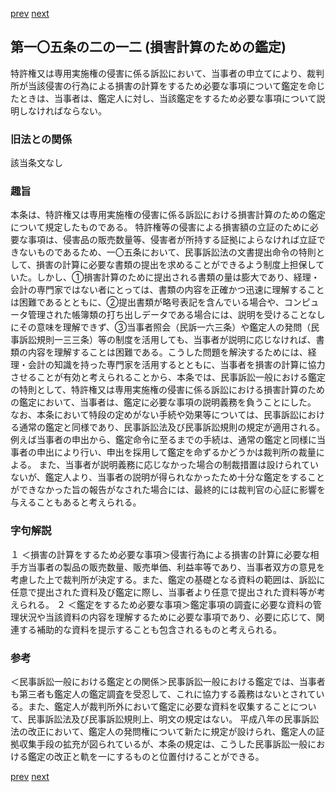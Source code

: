 [prev](/specific/markdowns/特許法/148_Mp-Ch_4-Se_2-At_105_2_11.md)
[next](/specific/markdowns/特許法/150_Mp-Ch_4-Se_2-At_105_3.md)
## 第一〇五条の二の一二 (損害計算のための鑑定)
特許権又は専用実施権の侵害に係る訴訟において、当事者の申立てにより、裁判所が当該侵害の行為による損害の計算をするため必要な事項について鑑定を命じたときは、当事者は、鑑定人に対し、当該鑑定をするため必要な事項について説明しなければならない。

### 旧法との関係
該当条文なし

### 趣旨
本条は、特許権又は専用実施権の侵害に係る訴訟における損害計算のための鑑定について規定したものである。
特許権等の侵害による損害額の立証のために必要な事項は、侵害品の販売数量等、侵害者が所持する証拠によらなければ立証できないものであるため、一〇五条において、民事訴訟法の文書提出命令の特則として、損害の計算に必要な書類の提出を求めることができるよう制度上担保していた。しかし、①損害計算のために提出される書類の量は膨大であり、経理・会計の専門家ではない者にとっては、書類の内容を正確かつ迅速に理解することは困難であるとともに、②提出書類が略号表記を含んでいる場合や、コンピュータ管理された帳簿類の打ち出しデータである場合には、説明を受けることなしにその意味を理解できず、③当事者照会（民訴一六三条）や鑑定人の発問（民事訴訟規則一三三条）等の制度を活用しても、当事者が説明に応じなければ、書類の内容を理解することは困難である。こうした問題を解決するためには、経理・会計の知識を持った専門家を活用するとともに、当事者を損害の計算に協力させることが有効と考えられることから、本条では、民事訴訟一般における鑑定の特則として、特許権又は専用実施権の侵害に係る訴訟における損害計算のための鑑定において、当事者は、鑑定に必要な事項の説明義務を負うことにした。
なお、本条において特段の定めがない手続や効果等については、民事訴訟における通常の鑑定と同様であり、民事訴訟法及び民事訴訟規則の規定が適用される。例えば当事者の申出から、鑑定命令に至るまでの手続は、通常の鑑定と同様に当事者の申出により行い、申出を採用して鑑定を命ずるかどうかは裁判所の裁量による。
また、当事者が説明義務に応じなかった場合の制裁措置は設けられていないが、鑑定人より、当事者の説明が得られなかったため十分な鑑定をすることができなかった旨の報告がなされた場合には、最終的には裁判官の心証に影響を与えることもあると考えられる。

### 字句解説
１ ＜損害の計算をするため必要な事項＞侵害行為による損害の計算に必要な相手方当事者の製品の販売数量、販売単価、利益率等であり、当事者双方の意見を考慮した上で裁判所が決定する。また、鑑定の基礎となる資料の範囲は、訴訟に任意で提出された資料及び鑑定に際し、当事者より任意で提出された資料等が考えられる。
２ ＜鑑定をするため必要な事項＞鑑定事項の調査に必要な資料の管理状況や当該資料の内容を理解するために必要な事項であり、必要に応じて、関連する補助的な資料を提示することも包含されるものと考えられる。

### 参考
＜民事訴訟一般における鑑定との関係＞民事訴訟一般における鑑定では、当事者も第三者も鑑定人の鑑定調査を受忍して、これに協力する義務はないとされている。また、鑑定人が裁判所外において鑑定に必要な資料を収集することについて、民事訴訟法及び民事訴訟規則上、明文の規定はない。
平成八年の民事訴訟法の改正において、鑑定人の発問権について新たに規定が設けられ、鑑定人の証拠収集手段の拡充が図られているが、本条の規定は、こうした民事訴訟一般における鑑定の改正と軌を一にするものと位置付けることができる。

[prev](/specific/markdowns/特許法/148_Mp-Ch_4-Se_2-At_105_2_11.md)
[next](/specific/markdowns/特許法/150_Mp-Ch_4-Se_2-At_105_3.md)